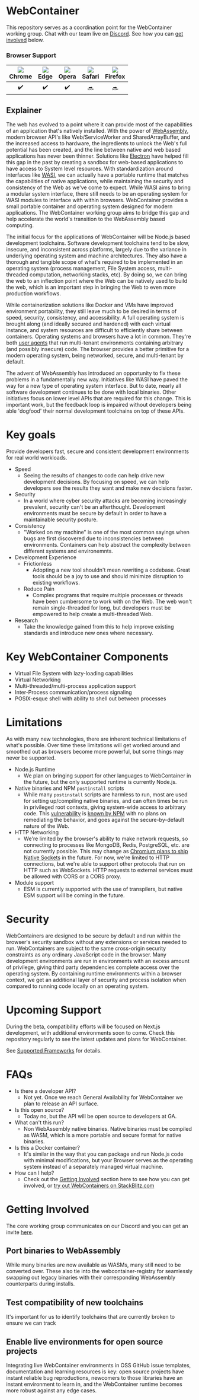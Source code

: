 # WebContainer

This repository serves as a coordination point for the WebContainer working group. Chat with our team live on [Discord](https://discord.gg/stackblitz). See how you can [get involved](#getting-involved) below.

### Browser Support

|<a href="#">![](https://raw.githubusercontent.com/alrra/browser-logos/master/src/chrome/chrome_48x48.png)</a><br>Chrome|<a href="#">![](https://raw.githubusercontent.com/alrra/browser-logos/master/src/edge/edge_48x48.png)</a><br>Edge|<a href="#">![](https://raw.githubusercontent.com/alrra/browser-logos/master/src/opera/opera_48x48.png)</a><br>Opera|<a href="#">![](https://raw.githubusercontent.com/alrra/browser-logos/master/src/safari/safari_48x48.png)</a><br>Safari|<a href="#">![](https://raw.githubusercontent.com/alrra/browser-logos/master/src/firefox/firefox_48x48.png)</a><br>Firefox|
|:---:|:---:|:---:|:---:|:---:|
|:heavy_check_mark:|:heavy_check_mark:|:heavy_check_mark:|:soon:|:soon:|

## Explainer

The web has evolved to a point where it can provide most of the capabilities of an application that's natively installed. With the power of [WebAssembly](https://webassembly.org/), modern browser API's like Web/ServiceWorker and SharedArrayBuffer, and the increased access to hardware, the ingredients to unlock the Web's full potential has been created, and the line between native and web based applications has never been thinner. Solutions like [Electron](https://www.electronjs.org/) have helped fill this gap in the past by creating a sandbox for web-based applications to have access to System level resources. With standardization around interfaces like [WASI](https://wasi.dev/), we can actually have a portable runtime that matches the capabilities of native applications, while maintaining the security and consistency of the Web as we've come to expect. While WASI aims to bring a modular system interface, there still needs to be an operating system for WASI modules to interface with within browsers. WebContainer provides a small portable container and operating system designed for modern applications. The WebContainer working group aims to bridge this gap and help accelerate the world's transition to the WebAssembly based computing.

The initial focus for the applications of WebContainer will be Node.js based development toolchains. Software development toolchains tend to be slow, insecure, and inconsistent across platforms, largely due to the variance in underlying operating system and machine architectures. They also have a thorough and tangible scope of what's required to be implemented in an operating system (process management, File System access, multi-threaded computation, networking stacks, etc). By doing so, we can bring the web to an inflection point where the Web can be natively used to build the web, which is an important step in bringing the Web to even more production workflows.

While containerization solutions like Docker and VMs have improved environment portability, they still leave much to be desired in terms of speed, security, consistency, and accessibility. A full operating system is brought along (and ideally secured and hardened) with each virtual instance, and system resources are difficult to efficiently share between containers. Operating systems and browsers have a lot in common. They're both [user agents](https://en.wikipedia.org/wiki/User_agent) that run multi-tenant environments containing arbitrary (and possibly insecure) code. The browser provides a better primitive for a modern operating system, being networked, secure, and multi-tenant by default.

The advent of WebAssembly has introduced an opportunity to fix these problems in a fundamentally new way. Initiatives like WASI have paved the way for a new type of operating system interface. But to date, nearly all software development continues to be done with local binaries. Other initiatives focus on lower level APIs that are required for this change. This is important work, but the feedback loop is impaired without developers being able 'dogfood' their normal development toolchains on top of these APIs.

# Key goals

Provide developers fast, secure and consistent development environments for real world workloads. 

- Speed
  - Seeing the results of changes to code can help drive new development decisions. By focusing on speed, we can help developers see the results they want and make new decisions faster.
- Security
  - In a world where cyber security attacks are becoming increasingly prevalent, security can't be an afterthought. Development environments must be secure by default in order to have a maintainable security posture.
- Consistency
  - "Worked on my machine" is one of the most common sayings when bugs are first discovered due to inconsistencies between environments. Containers can help abstract the complexity between different systems and environemnts.
- Development Experience
  - Frictionless
    - Adopting a new tool shouldn't mean rewriting a codebase. Great tools should be a joy to use and should minimize disruption to existing workflows.
  - Reduce Pain
    - Complex programs that require multiple processes or threads have been cumbersome to work with on the Web. The web won't remain single-threaded for long, but developers must be empowered to help create a multi-threaded Web.
- Research
  - Take the knowledge gained from this to help improve existing standards and introduce new ones where necessary.

# Key WebContainer Components

- Virtual File System with lazy-loading capabilities
- Virtual Networking
- Multi-threaded/multi-process application support
- Inter-Process communication/process signaling
- POSIX-esque shell with ability to shell out between processes

# Limitations

As with many new technologies, there are inherent technical limitations of what's possible. Over time these limitations will get worked around and smoothed out as browsers become more powerful, but some things may never be supported.

- Node.js Runtime
  - We plan on bringing support for other languages to WebContainer in the future, but the only supported runtime is currently Node.js.
- Native binaries and NPM `postinstall` scripts
  - While many `postinstall` scripts are harmless to run, most are used for setting up/compiling native binaries, and can often times be run in privileged root contexts, giving system-wide access to arbitrary code. This [vulnerability](https://www.kb.cert.org/vuls/id/319816) is [known by NPM](https://blog.npmjs.org/post/141702881055/package-install-scripts-vulnerability.html) with no plans on remediating the behavior, and goes against the secure-by-default nature of the Web.
- HTTP Networking
  - We're limited by the browser's ability to make network requests, so connecting to processes like MongoDB, Redis, PostgreSQL, etc. are not currently possible. This may change as [Chromium plans to ship Native Sockets](https://bugs.chromium.org/p/chromium/issues/detail?id=909927&can=2&q=proj-fugu&sort=pri&colspec=ID%20Pri%20M%20Stars%20ReleaseBlock%20Component%20Status%20Owner%20Summary%20OS%20Modified&x=m&y=releaseblock&cells=ids) in the future. For now, we're limited to HTTP connections, but we're able to support other protocols that run on HTTP such as WebSockets. HTTP requests to external services must be allowed with CORS or a CORS proxy.
- Module support
  - ESM is currently supported with the use of transpilers, but native ESM support will be coming in the future.

# Security

WebContainers are designed to be secure by default and run within the browser's security sandbox without any extensions or services needed to run. WebContainers are subject to the same cross-origin security constraints as any ordinary JavaScript code in the browser. Many development environments are run in environments with an excess amount of privilege, giving third party dependencies complete access over the operating system. By containing runtime environments within a browser context, we get an additional layer of security and process isolation when compared to running code locally on an operating system.

# Upcoming Support

During the beta, compatibility efforts will be focused on Next.js development, with additional environments soon to come. Check this repository regularly to see the latest updates and plans for WebContainer.

See [Supported Frameworks](Supported_frameworks.md) for details.

# FAQs

- Is there a developer API?
  - Not yet. Once we reach General Availability for WebContainer we plan to release an API surface.
- Is this open source?
  - Today no, but the API will be open source to developers at GA.
- What can't this run?
  - Non WebAssembly native binaries. Native binaries must be compiled as WASM, which is a more portable and secure format for native binaries.
- Is this a Docker container?
  - It's similar in the way that you can package and run Node.js code with minimal modifications, but your Browser serves as the operating system instead of a separately managed virtual machine.
- How can I help?
  - Check out the [Getting Involved](#getting-involved) section here to see how you can get involved, or [try out WebContainers on StackBlitz.com](https://stackblitz.com/edit/next-starter)

# Getting Involved

The core working group communicates on our Discord and you can get an invite [here](https://discord.gg/stackblitz).

## Port binaries to WebAssembly
While many binaries are now available as WASMs, many still need to be converted over. These also tie into the webcontainer-registry for seamlessly swapping out legacy binaries with their corresponding WebAssembly counterparts during installs.

## Test compatibility of new toolchains
It's important for us to identify toolchains that are currently broken to ensure we can track

## Enable live environments for open source projects

Integrating live WebContainer environments in OSS GitHub issue templates, documentation and learning resources is key: open source projects have instant reliable bug reproductions, newcomers to those libraries have an instant environment to learn in, and the WebContainer runtime becomes more robust against any edge cases.
